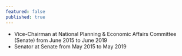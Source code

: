 ```yaml
---
featured: false
published: true
---
```

* Vice-Chairman at National Planning & Economic Affairs Committee (Senate) from June 2015 to June 2019
* Senator at Senate from May 2015 to May 2019

